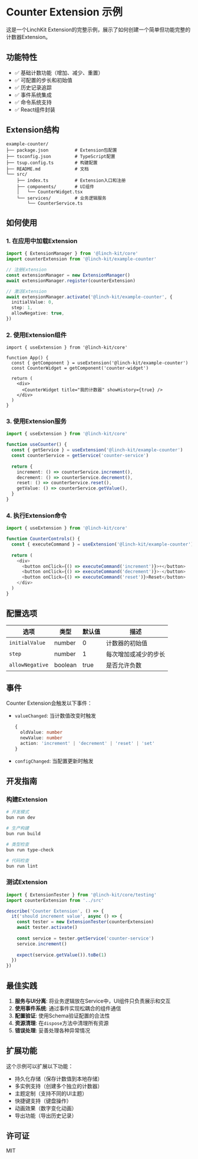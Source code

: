 # Counter Extension 示例

这是一个LinchKit Extension的完整示例，展示了如何创建一个简单但功能完整的计数器Extension。

## 功能特性

- ✅ 基础计数功能（增加、减少、重置）
- ✅ 可配置的步长和初始值
- ✅ 历史记录追踪
- ✅ 事件系统集成
- ✅ 命令系统支持
- ✅ React组件封装

## Extension结构

```
example-counter/
├── package.json          # Extension包配置
├── tsconfig.json         # TypeScript配置
├── tsup.config.ts        # 构建配置
├── README.md             # 文档
└── src/
    ├── index.ts          # Extension入口和注册
    ├── components/       # UI组件
    │   └── CounterWidget.tsx
    └── services/         # 业务逻辑服务
        └── CounterService.ts
```

## 如何使用

### 1. 在应用中加载Extension

```typescript
import { ExtensionManager } from '@linch-kit/core'
import counterExtension from '@linch-kit/example-counter'

// 注册Extension
const extensionManager = new ExtensionManager()
await extensionManager.register(counterExtension)

// 激活Extension
await extensionManager.activate('@linch-kit/example-counter', {
  initialValue: 0,
  step: 1,
  allowNegative: true,
})
```

### 2. 使用Extension组件

```tsx
import { useExtension } from '@linch-kit/core'

function App() {
  const { getComponent } = useExtension('@linch-kit/example-counter')
  const CounterWidget = getComponent('counter-widget')
  
  return (
    <div>
      <CounterWidget title="我的计数器" showHistory={true} />
    </div>
  )
}
```

### 3. 使用Extension服务

```typescript
import { useExtension } from '@linch-kit/core'

function useCounter() {
  const { getService } = useExtension('@linch-kit/example-counter')
  const counterService = getService('counter-service')
  
  return {
    increment: () => counterService.increment(),
    decrement: () => counterService.decrement(),
    reset: () => counterService.reset(),
    getValue: () => counterService.getValue(),
  }
}
```

### 4. 执行Extension命令

```typescript
import { useExtension } from '@linch-kit/core'

function CounterControls() {
  const { executeCommand } = useExtension('@linch-kit/example-counter')
  
  return (
    <div>
      <button onClick={() => executeCommand('increment')}>+</button>
      <button onClick={() => executeCommand('decrement')}>-</button>
      <button onClick={() => executeCommand('reset')}>Reset</button>
    </div>
  )
}
```

## 配置选项

| 选项 | 类型 | 默认值 | 描述 |
|------|------|--------|------|
| `initialValue` | number | 0 | 计数器的初始值 |
| `step` | number | 1 | 每次增加或减少的步长 |
| `allowNegative` | boolean | true | 是否允许负数 |

## 事件

Counter Extension会触发以下事件：

- `valueChanged`: 当计数值改变时触发
  ```typescript
  {
    oldValue: number
    newValue: number
    action: 'increment' | 'decrement' | 'reset' | 'set'
  }
  ```

- `configChanged`: 当配置更新时触发

## 开发指南

### 构建Extension

```bash
# 开发模式
bun run dev

# 生产构建
bun run build

# 类型检查
bun run type-check

# 代码检查
bun run lint
```

### 测试Extension

```typescript
import { ExtensionTester } from '@linch-kit/core/testing'
import counterExtension from '../src'

describe('Counter Extension', () => {
  it('should increment value', async () => {
    const tester = new ExtensionTester(counterExtension)
    await tester.activate()
    
    const service = tester.getService('counter-service')
    service.increment()
    
    expect(service.getValue()).toBe(1)
  })
})
```

## 最佳实践

1. **服务与UI分离**: 将业务逻辑放在Service中，UI组件只负责展示和交互
2. **使用事件系统**: 通过事件实现松耦合的组件通信
3. **配置验证**: 使用Schema验证配置的合法性
4. **资源清理**: 在`dispose`方法中清理所有资源
5. **错误处理**: 妥善处理各种异常情况

## 扩展功能

这个示例可以扩展以下功能：

- 持久化存储（保存计数值到本地存储）
- 多实例支持（创建多个独立的计数器）
- 主题定制（支持不同的UI主题）
- 快捷键支持（键盘操作）
- 动画效果（数字变化动画）
- 导出功能（导出历史记录）

## 许可证

MIT